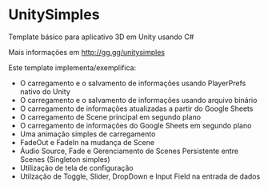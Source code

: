 # UnitySimples

Template básico para aplicativo 3D em Unity usando C#

Mais informações em http://gg.gg/unitysimples

Este template implementa/exemplifica:
- O carregamento e o salvamento de informações usando PlayerPrefs nativo do Unity
- O carregamento e o salvamento de informações usando arquivo binário
- O carregamento de informações atualizadas a partir do Google Sheets
- O carregamento de Scene principal em segundo plano
- O carregamento de informações do Google Sheets em segundo plano
- Uma animação simples de carregamento
- FadeOut e FadeIn na mudança de Scene
- Áudio Source, Fade e Gerenciamento de Scenes Persistente entre Scenes (Singleton simples)
- Utilização de tela de configuração
- Utilzação de Toggle, Slider, DropDown e Input Field na entrada de dados
